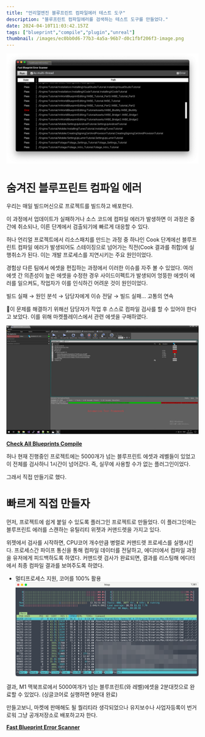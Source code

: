 ```yaml
---
title: "언리얼엔진 블루프린트 컴파일에러 테스트 도구"
description: "블루프린트 컴파일에러를 검색하는 테스트 도구를 만들었다."
date: 2024-04-10T11:03:42.157Z
tags: ["blueprint","compile","plugin","unreal"]
thumbnail: /images/ec0bb0d6-77b3-4a5a-96b7-d0c1fbf206f3-image.png
---
```

![](/images/ec0bb0d6-77b3-4a5a-96b7-d0c1fbf206f3-image.png)

# 숨겨진 블루프린트 컴파일 에러
우리는 매일 빌드머신으로 프로젝트를 빌드하고 배포한다.

이 과정에서 업데이트가 실패하거나 소스 코드에 컴파일 에러가 발생하면 이 과정은 중간에 취소되나, 이른 단계에서 검출되기에 빠르게 대응할 수 있다.

허나 언리얼 프로젝트에서 리소스패치를 만드는 과정 중 하나인 Cook 단계에선 블루프린트 컴파일 에러가 발생되어도 스테이징으로 넘어가는 직전(Cook 결과를 취합)에 실행취소가 된다. 이는 개발 프로세스를 지연시키는 주요 원인이었다.

경험상 다른 팀에서 에셋을 편집하는 과정에서 이러한 이슈를 자주 볼 수 있었다. 여러 에셋 간 의존성이 높은 에셋을 수정한 경우 사이드이펙트가 발생되어 엉뚱한 에셋이 에러를 일으켜도, 작업자가 이를 인식하긴 어려운 것이 원인이었다.

빌드 실패 → 원인 분석 → 담당자에게 이슈 전달 → 빌드 실패... 고통의 연속

이 문제를 해결하기 위해선 담당자가 작업 후 스스로 컴파일 검사를 할 수 있어야 한다고 보았다. 이를 위해 마켓플레이스에서 관련 에셋을 구매하였다.

![](/images/9bbf4d5a-fc43-453f-a5a1-9f10c0610d49-image.png)

**[Check All Blueprints Compile](https://www.unrealengine.com/marketplace/ko/product/check-blueprints-compile)**

허나 현재 진행중인 프로젝트에는 5000개가 넘는 블루프린트 에셋과 레벨들이 있었고 이 전체를 검사하니 1시간이 넘어갔다. 즉, 실무에 사용할 수가 없는 플러그인이었다.

그래서 직접 만들기로 했다.

# 빠르게 직접 만들자
먼저, 프로젝트에 쉽게 붙일 수 있도록 플러그인 프로젝트로 만들었다. 이 플러그인에는 블루프린트 에러를 스캔하는 유틸리티 위젯과 커맨드렛을 가지고 있다.

위젯에서 검사를 시작하면, CPU코어 개수만큼 병렬로 커맨드렛 프로세스를 실행시킨다. 프로세스간 파이프 통신을 통해 컴파일 데이터를 전달하고, 에디터에서 컴파일 과정을 유저에게 피드백하도록 하였다. 커맨드렛 검사가 완료되면, 결과를 리스팅해 에디터에서 최종 컴파일 결과를 보여주도록 하였다.

- 멀티프로세스 지원, 코어를 100% 활용
![](/images/bd67962a-9fcb-4466-a011-0a67ab9855ce-image.png)

결과, M1 맥북프로에서 5000여개가 넘는 블루프린트(와 레벨)에셋을 2분대컷으로 완료할 수 있었다. (싱글코어로 실행하면 9분대 완료)

만들고보니, 마켓에 판매해도 될 퀄리티라 생각되었으나 유지보수나 사업자등록이 번거로워 그냥 공개저장소로 배포하고자 한다.

**[Fast Blueprint Error Scanner](https://github.com/N3rd00d/FastBlueprintErrorScanner)**